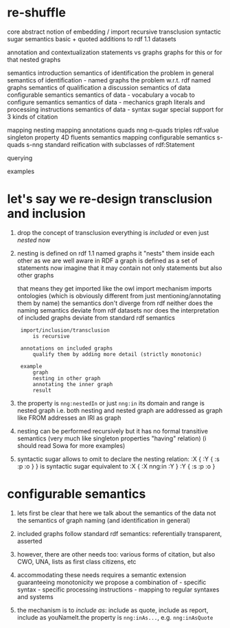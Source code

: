 # re-shuffle

core
    abstract notion of embedding / import
    recursive transclusion 
    syntactic sugar
    semantics basic + quoted
    additions to rdf 1.1 datasets

annotation and contextualization
    statements vs graphs
    graphs for this or for that
    nested graphs

semantics                                               introduction
    semantics of identification                         the problem in general
        semantics of identification - named graphs      the problem w.r.t. rdf named graphs
    semantics of qualification                          a discussion
    semantics of data                                   configurable semantics
        semantics of data - vocabulary                  a vocab to configure semantics
        semantics of data - mechanics                   graph literals and processing instructions
        semantics of data - syntax sugar                special support for 3 kinds of citation

mapping
    nesting                                             mapping annotations
        quads
            nng
            n-quads
        triples
            rdf:value
            singleton property
            4D fluents
    semantics                                           mapping configurable semantics
            s-quads
            s-nng
            standard reification                        with subclasses of rdf:Statement

querying

examples



# let's say we re-design transclusion and inclusion

1) drop the concept of transclusion
    everything is *included* or even just *nested* now

2) nesting is defined on rdf 1.1 named graphs
    it "nests" them inside each other
        as we are well aware in RDF a graph is defined as a set of statements
        now imagine that it may contain not only statements but also other graphs

    that means they get imported 
        like the owl import mechanism imports ontologies
        (which is obviously different from just mentioning/annotating them by name)
    the semantics don't diverge from rdf
        neither does the naming semantics deviate from rdf datasets
        nor does the interpretation of included graphs deviate from standard rdf semantics


        import/inclusion/transclusion
            is recursive

        annotations on included graphs
            qualify them by adding more detail (strictly monotonic)

        example
            graph
            nesting in other graph
            annotating the inner graph
            result

3) the property is `nng:nestedIn` or just `nng:in`
        its domain and range is nested graph
        i.e. both nesting and nested graph are addressed as graph
            like FROM addresses an IRI as graph 

4) nesting can be performed recursively
        but it has no formal transitive semantics
        (very much like singleton properties "having" relation)
        (i should read Sowa for more examples)

5) syntactic sugar allows to omit to declare the nesting relation:
            :X { :Y { :s :p :o } }
        is syntactic sugar equivalent to
            :X { :X nng:in :Y }
            :Y { :s :p :o }

# configurable semantics

1) lets first be clear that here we talk about the semantics of the data
        not the semantics of graph naming (and identification in general)

2) included graphs follow standard rdf semantics: referentially transparent, asserted

3) however, there are other needs too: various forms of citation, but also CWO, UNA, lists as first class citizens, etc

4) accommodating these needs requires a semantic extension guaranteeing monotonicity
   we propose a combination of
        - specific syntax
        - specific processing instructions
        - mapping to regular syntaxes and systems

5) the mechanism is to *include as*: include as quote, include as report, include as youNameIt.the property is `nng:inAs...`, e.g. `nng:inAsQuote`